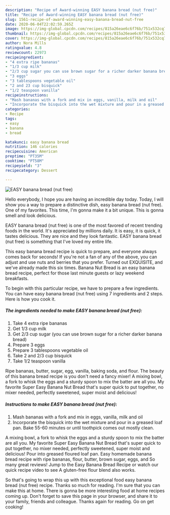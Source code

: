 ```yaml
---
description: "Recipe of Award-winning EASY banana bread (nut free)"
title: "Recipe of Award-winning EASY banana bread (nut free)"
slug: 1561-recipe-of-award-winning-easy-banana-bread-nut-free
date: 2020-06-04T22:02:59.265Z
image: https://img-global.cpcdn.com/recipes/815a26eae6c6f76b/751x532cq70/easy-banana-bread-nut-free-recipe-main-photo.jpg
thumbnail: https://img-global.cpcdn.com/recipes/815a26eae6c6f76b/751x532cq70/easy-banana-bread-nut-free-recipe-main-photo.jpg
cover: https://img-global.cpcdn.com/recipes/815a26eae6c6f76b/751x532cq70/easy-banana-bread-nut-free-recipe-main-photo.jpg
author: Nora Mills
ratingvalue: 4.8
reviewcount: 22973
recipeingredient:
- "4 extra ripe bananas"
- "1/3 cup milk"
- "2/3 cup sugar you can use brown sugar for a richer darker banana bread"
- "3 eggs"
- "3 tablespoons vegetable oil"
- "2 and 23 cup bisquick"
- "1/2 teaspoon vanilla"
recipeinstructions:
- "Mash bananas with a fork and mix in eggs, vanilla, milk and oil"
- "Incorporate the bisquick into the wet mixture and pour in a greased loaf pan. Bake 55-60 minutes or until toothpick comes out mostly clean."
categories:
- Recipe
tags:
- easy
- banana
- bread

katakunci: easy banana bread 
nutrition: 146 calories
recipecuisine: American
preptime: "PT35M"
cooktime: "PT58M"
recipeyield: "3"
recipecategory: Dessert

---
```



![EASY banana bread (nut free)](https://img-global.cpcdn.com/recipes/815a26eae6c6f76b/751x532cq70/easy-banana-bread-nut-free-recipe-main-photo.jpg)

Hello everybody, I hope you are having an incredible day today. Today, I will show you a way to prepare a distinctive dish, easy banana bread (nut free). One of my favorites. This time, I'm gonna make it a bit unique. This is gonna smell and look delicious.

EASY banana bread (nut free) is one of the most favored of recent trending foods in the world. It's appreciated by millions daily. It is easy, it is quick, it tastes delicious. They are nice and they look fantastic. EASY banana bread (nut free) is something that I've loved my entire life.

This easy banana bread recipe is quick to prepare, and everyone always comes back for seconds! If you&#39;re not a fan of any of the above, you can adjust and use nuts and berries that you prefer. Turned out EXQUISITE, and we&#39;ve already made this six times. Banana Nut Bread is an easy banana bread recipe, perfect for those last minute guests or lazy weekend breakfasts.


To begin with this particular recipe, we have to prepare a few ingredients. You can have easy banana bread (nut free) using 7 ingredients and 2 steps. Here is how you cook it.

<!--inarticleads1-->

##### The ingredients needed to make EASY banana bread (nut free):

1. Take 4 extra ripe bananas
1. Get 1/3 cup milk
1. Get 2/3 cup sugar (you can use brown sugar for a richer darker banana bread)
1. Prepare 3 eggs
1. Prepare 3 tablespoons vegetable oil
1. Take 2 and 2/3 cup bisquick
1. Take 1/2 teaspoon vanilla


Ripe bananas, butter, sugar, egg, vanilla, baking soda, and flour. The beauty of this banana bread recipe is you don&#39;t need a fancy mixer! A mixing bowl, a fork to whisk the eggs and a sturdy spoon to mix the batter are all you. My favorite Super Easy Banana Nut Bread that&#39;s super quick to put together, no mixer needed, perfectly sweetened, super moist and delicious! 

<!--inarticleads2-->

##### Instructions to make EASY banana bread (nut free):

1. Mash bananas with a fork and mix in eggs, vanilla, milk and oil
1. Incorporate the bisquick into the wet mixture and pour in a greased loaf pan. Bake 55-60 minutes or until toothpick comes out mostly clean.


A mixing bowl, a fork to whisk the eggs and a sturdy spoon to mix the batter are all you. My favorite Super Easy Banana Nut Bread that&#39;s super quick to put together, no mixer needed, perfectly sweetened, super moist and delicious! Pour into greased floured loaf pan. Easy homemade banana bread recipe with ripe bananas, flour, butter, brown sugar, eggs, and So many great reviews! Jump to the Easy Banana Bread Recipe or watch our quick recipe video to see A gluten-free flour blend also works. 

So that's going to wrap this up with this exceptional food easy banana bread (nut free) recipe. Thanks so much for reading. I'm sure that you can make this at home. There is gonna be more interesting food at home recipes coming up. Don't forget to save this page in your browser, and share it to your family, friends and colleague. Thanks again for reading. Go on get cooking!
